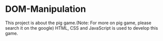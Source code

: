 # DOM-Manipulation

This project is about the pig game.(Note: For more on pig game, please search it on the google)
HTML, CSS and JavaScript is used to develop this game.
